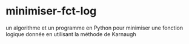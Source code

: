 # minimiser-fct-log
 un algorithme et un programme en Python pour minimiser une fonction logique donnée en utilisant la méthode de Karnaugh
